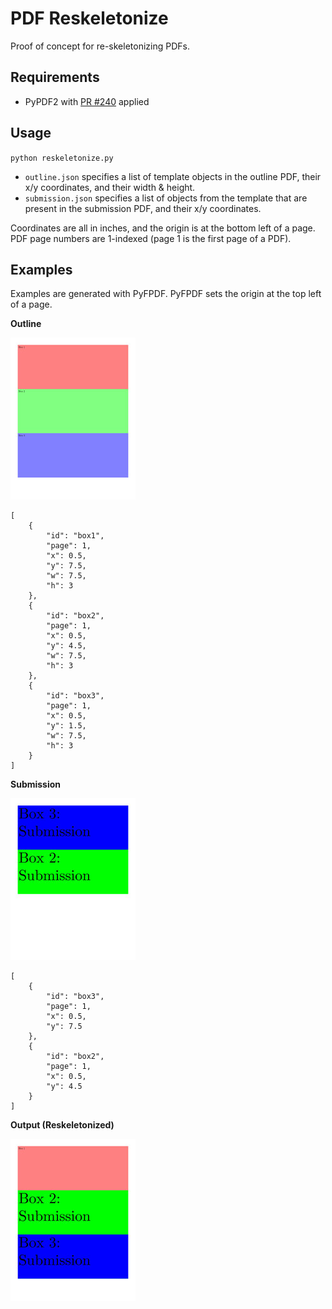 # PDF Reskeletonize
Proof of concept for re-skeletonizing PDFs.

## Requirements
+ PyPDF2 with [PR #240](https://github.com/mstamy2/PyPDF2/pull/240) applied

## Usage
`python reskeletonize.py`

+ `outline.json` specifies a list of template objects in the outline PDF, their x/y coordinates, and their width & height.
+ `submission.json` specifies a list of objects from the template that are present in the submission PDF, and their x/y coordinates.

Coordinates are all in inches, and the origin is at the bottom left of a page. 
PDF page numbers are 1-indexed (page 1 is the first page of a PDF).

## Examples
Examples are generated with PyFPDF. PyFPDF sets the origin at the top left of a page.

**Outline**

![Image of Outline](https://raw.githubusercontent.com/whsu00/pdf-reskeletonize/master/examples/thumbnails/outline.jpg)
```
[
    {
        "id": "box1",
        "page": 1,
        "x": 0.5,
        "y": 7.5,
        "w": 7.5,
        "h": 3
    },
    {
        "id": "box2",
        "page": 1,
        "x": 0.5,
        "y": 4.5,
        "w": 7.5,
        "h": 3
    },
    {
        "id": "box3",
        "page": 1,
        "x": 0.5,
        "y": 1.5,
        "w": 7.5,
        "h": 3
    }
]
```

**Submission**

![Image of Submission](https://raw.githubusercontent.com/whsu00/pdf-reskeletonize/master/examples/thumbnails/submission.jpg)
```
[
    {
        "id": "box3",
        "page": 1,
        "x": 0.5,
        "y": 7.5
    },
    {
        "id": "box2",
        "page": 1,
        "x": 0.5,
        "y": 4.5
    }
]
```

**Output (Reskeletonized)**

![Image of Output (Reskeletonized)](https://raw.githubusercontent.com/whsu00/pdf-reskeletonize/master/examples/thumbnails/output.jpg)


